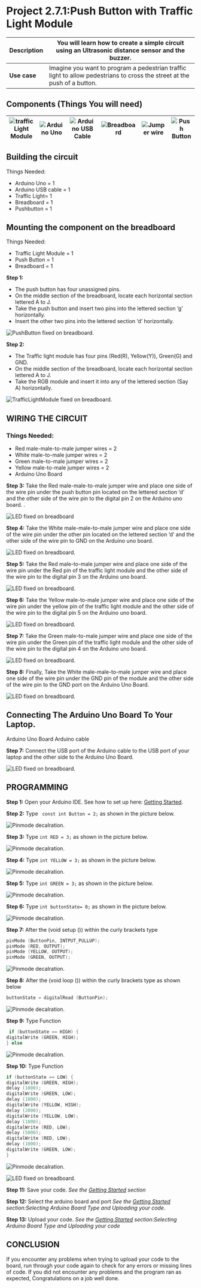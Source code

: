 # Project 2.7.1:Push Button with Traffic Light Module

| **Description** | You will learn how to create a simple circuit using an Ultrasonic distance sensor and the buzzer. |
|------------------|----------------------------------------------------------------|
| **Use case**     | Imagine you want to program a pedestrian traffic light to allow pedestrians to cross the street at the push of a button. |

## Components (Things You will need)

| ![traffic Light Module](../../assets/components/trafficmodule.webp) | ![Arduino Uno](../../assets/components/arduino.webp) | ![Arduino USB Cable](../../assets/components/usbcable.webp) | ![Breadboard](../../assets/components/breadboard.webp) |![Jumper wire](../../assets/components/jumperwires.webp)| ![ Push Button](../../assets/components/pushbutton.webp) |
|-------------------------|-------------------------|-------------------------|-------------------------|-------------------------|-------------------------|

## Building the circuit

Things Needed:

-	Arduino Uno = 1
-	Arduino USB cable = 1
-	Traffic Light= 1
-	Breadboard = 1
-	Pushbutton = 1



## Mounting the component on the breadboard
Things Needed:

-   Traffic Light Module = 1
-   Push Button = 1
-   Breadboard = 1


**Step 1:** 
-	The push button has four unassigned pins.
-	On the middle section of the breadboard, locate each horizontal section lettered A to J.
-	Take the push button and insert two pins into the lettered section ‘g’ horizontally.
-	Insert the other two pins into the lettered section ‘d’ horizontally.


![PushButton fixed on breadboard](../../assets/2.0/2.3.%20PushButton%20+%20TrafficLightModule/Picture1.webp).


**Step 2:** 
-	The Traffic light module has four pins (Red(R), Yellow(Y)), Green(G) and GND.
-	On the middle section of the breadboard, locate each horizontal section lettered A to J.
-	Take the RGB module and insert it into any of the lettered section (Say A) horizontally. 


![TrafficLightModule fixed on breadboard](../../assets/2.0/2.3.%20PushButton%20+%20TrafficLightModule/Picture2.webp).


## WIRING THE CIRCUIT

### Things Needed:

-   Red male-male-to-male jumper wires = 2
-   White male-to-male jumper wires = 2
-   Green male-to-male jumper wires = 2
-   Yellow male-to-male jumper wires = 2
-   Arduino Uno Board 



**Step 3:**  Take the Red male-male-to-male jumper wire and place one side of the wire pin under the push button pin located on the lettered section ‘d’ and the other side of the wire pin to the digital pin 2 on the Arduino uno board.
.

![LED fixed on breadboard](../../assets/2.0/2.3.%20PushButton%20+%20TrafficLightModule/Picture3.webp)

**Step 4:**  Take the White male-male-to-male jumper wire and place one side of the wire pin under the other pin located on the lettered section ‘d’ and the other side of the wire pin to GND on the Arduino uno board. 

![LED fixed on breadboard](../../assets/2.0/2.3.%20PushButton%20+%20TrafficLightModule/Picture4.webp).

**Step 5:**  Take the Red male-to-male jumper wire and place one side of the wire pin under the Red pin of the traffic light module and the other side of the wire pin to the digital pin 3 on the Arduino uno board.

![LED fixed on breadboard](../../assets/2.0/2.3.%20PushButton%20+%20TrafficLightModule/Picture5.webp).

**Step 6:**  Take the Yellow male-to-male jumper wire and place one side of the wire pin under the yellow pin of the traffic light module and the other side of the wire pin to the digital pin 5 on the Arduino uno board.


![LED fixed on breadboard](../../assets/2.0/2.3.%20PushButton%20+%20TrafficLightModule/Picture6.webp).

**Step 7:**  Take the Green male-to-male jumper wire and place one side of the wire pin under the Green pin of the traffic light module and the other side of the wire pin to the digital pin 4 on the Arduino uno board. 


![LED fixed on breadboard](../../assets/2.0/2.3.%20PushButton%20+%20TrafficLightModule/Picture7.webp).

**Step 8:**  Finally, Take the White male-male-to-male jumper wire and place one side of the wire pin under the GND pin of the module and the other side of the wire pin to the GND port on the Arduino Uno Board.


![LED fixed on breadboard](../../assets/2.0/2.3.%20PushButton%20+%20TrafficLightModule/code8.webp).


## Connecting The Arduino Uno Board To Your Laptop.

Arduino Uno Board
Arduino cable

**Step 7:**	 Connect the USB port of the Arduino cable to the USB port of your laptop and the other side to the Arduino Uno Board.


![LED fixed on breadboard](../../assets/2.0/2.3.%20PushButton%20+%20TrafficLightModule/Picture9.webp).



## PROGRAMMING

**Step 1:** Open your Arduino IDE. See how to set up here: [Getting Started](../../getting-started/overview.md).


**Step 2:** Type ``` const int Button = 2;``` as shown in the picture below.

![Pinmode decalration](../../assets/2.0/2.3.%20PushButton%20+%20TrafficLightModule/code1.webp).

**Step 3:** Type ```int RED = 3;``` as shown in the picture below. 

![Pinmode decalration](../../assets/2.0/2.3.%20PushButton%20+%20TrafficLightModule/code2.webp).

**Step 4:** Type ```int YELLOW = 3;``` as shown in the picture below. 

![Pinmode decalration](../../assets/2.0/2.3.%20PushButton%20+%20TrafficLightModule/code3.webp).

**Step 5:** Type ```int GREEN = 3;``` as shown in the picture below. 

![Pinmode decalration](../../assets/2.0/2.3.%20PushButton%20+%20TrafficLightModule/code4.webp).

**Step 6:** Type ```int buttonState= 0;``` as shown in the picture below. 

![Pinmode decalration](../../assets/2.0/2.3.%20PushButton%20+%20TrafficLightModule/code5.webp).

**Step 7:** After the (void setup ()) within the curly brackets type
``` cpp
pinMode (ButtonPin, INTPUT_PULLUP); 
pinMode (RED, OUTPUT);
pinMode (YELLOW, OUTPUT);
pinMode (GREEN, OUTPUT);

```

![Pinmode decalration](../../assets/2.0/2.3.%20PushButton%20+%20TrafficLightModule/code6.webp).

**Step 8:** After the (void loop ()) within the curly brackets type as shown below 
``` cpp
buttonState = digitalRead (ButtonPin); 
```


![Pinmode decalration](../../assets/2.0/2.3.%20PushButton%20+%20TrafficLightModule/code7.webp).

**Step 9:**  Type Function
``` cpp
 if (buttonState == HIGH) {
digitalWrite (GREEN, HIGH); 
} else
```

![Pinmode decalration](../../assets/2.0/2.3.%20PushButton%20+%20TrafficLightModule/code8.webp).

**Step 10:** Type Function
``` cpp
if (buttonState == LOW) {
digitalWrite (GREEN, HIGH); 
delay (1000);
digitalWrite (GREEN, LOW); 
delay (1000);
digitalWrite (YELLOW, HIGH); 
delay (2000);
digitalWrite (YELLOW, LOW); 
delay (1000);
digitalWrite (RED, LOW); 
delay (5000);
digitalWrite (RED, LOW); 
delay (1000);
digitalWrite (GREEN, LOW); 
} 
```


![Pinmode decalration](../../assets/2.0/2.3.%20PushButton%20+%20TrafficLightModule/code9.webp).


![LED fixed on breadboard](../../assets/2.0/2.3.%20PushButton%20+%20TrafficLightModule/code10.webp).

**Step 11:** Save your code. _See the [Getting Started](../../getting-started/overview.md) section_

**Step 12:** Select the arduino board and port _See the [Getting Started](../../getting-started/overview.md) section:Selecting Arduino Board Type and Uploading your code_.

**Step 13:** Upload your code. _See the [Getting Started](../../getting-started/overview.md) section:Selecting Arduino Board Type and Uploading your code_

## CONCLUSION

If you encounter any problems when trying to upload your code to the board, run through your code again to check for any errors or missing lines of code. If you did not encounter any problems and the program ran as expected, Congratulations on a job well done. 

